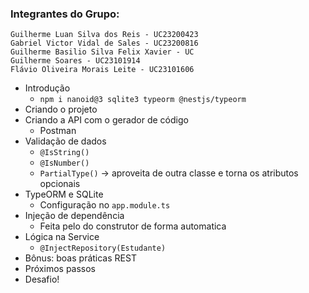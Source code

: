 ### Integrantes do Grupo:

    Guilherme Luan Silva dos Reis - UC23200423
    Gabriel Victor Vidal de Sales - UC23200816
    Guilherme Basilio Silva Felix Xavier - UC
    Guilherme Soares - UC23101914
    Flávio Oliveira Morais Leite - UC23101606

- Introdução
    - `npm i nanoid@3 sqlite3 typeorm @nestjs/typeorm`
- Criando o projeto
- Criando a API com o gerador de código
    - Postman
- Validação de dados
    - `@IsString()`
    - `@IsNumber()`
    - `PartialType()` -> aproveita de outra classe e torna os atributos opcionais
- TypeORM e SQLite
    - Configuração no `app.module.ts`
- Injeção de dependência
  - Feita pelo do construtor de forma automatica 
- Lógica na Service
  - `@InjectRepository(Estudante)`
- Bônus: boas práticas REST
- Próximos passos
- Desafio!